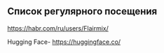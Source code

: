 
## Список регулярного посещения

https://habr.com/ru/users/Flairmix/

Hugging Face- https://huggingface.co/

